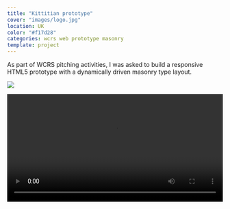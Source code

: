 ```yaml
---
title: "Kittitian prototype"
cover: "images/logo.jpg"
location: UK
color: "#f17d28"
categories: wcrs web prototype masonry
template: project
---
```


As part of WCRS pitching activities, I was asked to build a responsive HTML5 prototype with a dynamically driven masonry type layout.

![](/work/kittitian/images/1.png)

<video width="100%" controls>
    <source src="/work/kittitian/images/kittitian.mp4" type="video/mp4" />
</video>

